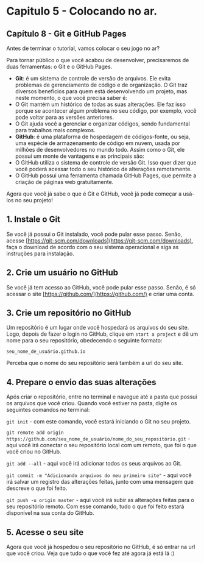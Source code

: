 # Capitulo 5 - Colocando no ar.

## Capítulo 8 - Git e GitHub Pages

Antes de terminar o tutorial, vamos colocar o seu jogo no ar?

Para tornar público o que você acabou de desenvolver, precisaremos de duas ferramentas: o Git e o GitHub Pages.

* **Git**: é um sistema de controle de versão de arquivos. Ele evita problemas de gerenciamento de código e de organização. O Git traz diversos benefícios para quem está desenvolvendo um projeto, mas neste momento, o que você precisa saber é:
* O Git mantém um histórico de todas as suas alterações. Ele faz isso porque se acontecer algum problema no seu código, por exemplo, você pode voltar para as versões anteriores.
* O Git ajuda você a gerenciar e organizar códigos, sendo fundamental para trabalhos mais complexos.
* **GitHub**: é uma plataforma de hospedagem de códigos-fonte, ou seja, uma espécie de armazenamento de código em nuvem, usada por milhões de desenvolvedores no mundo todo. Assim como o Git, ele possui um monte de vantagens e as principais são:
* O GitHub utiliza o sistema de controle de versão Git. Isso quer dizer que você poderá acessar todo o seu histórico de alterações remotamente.
* O GitHub possui uma ferramenta chamada GitHub Pages, que permite a criação de páginas web gratuitamente.

Agora que você já sabe o que é Git e GitHub, você já pode começar a usá-los no seu projeto!

## 1. Instale o Git

Se você já possui o Git instalado, você pode pular esse passo. Senão, acesse [https://git-scm.com/downloads](https://git-scm.com/downloads), faça o download de acordo com o seu sistema operacional e siga as instruções para instalação.

## 2. Crie um usuário no GitHub

Se você já tem acesso ao GitHub, você pode pular esse passo. Senão, é só acessar o site [https://github.com/](https://github.com/) e criar uma conta.

## 3. Crie um repositório no GitHub

Um repositório é um lugar onde você hospedará os arquivos do seu site. Logo, depois de fazer o login no GitHub, clique em `start a project` e dê um nome para o seu repositório, obedecendo o seguinte formato:

`seu_nome_de_usuário.github.io`

Perceba que o nome do seu repositório será também a url do seu site.

## 4. Prepare o envio das suas alterações

Após criar o repositório, entre no terminal e navegue até a pasta que possui os arquivos que você criou. Quando você estiver na pasta, digite os seguintes comandos no terminal:

`git init` - com este comando, você estará iniciando o Git no seu projeto.

`git remote add origin https://github.com/seu_nome_de_usuário/nome_do_seu_repositório.git` - aqui você irá conectar o seu repositório local com um remoto, que foi o que você criou no GitHub.

`git add --all` - aqui você irá adicionar todos os seus arquivos ao Git.

`git commit -m "Adicionando arquivos do meu primeiro site"` - aqui você irá salvar um registro das alterações feitas, junto com uma mensagem que descreve o que foi feito.

`git push -u origin master` - aqui você irá subir as alterações feitas para o seu repositório remoto. Com esse comando, tudo o que foi feito estará disponível na sua conta do GitHub.

## 5. Acesse o seu site

Agora que você já hospedou o seu repositório no GitHub, é só entrar na url que você criou. Veja que tudo o que você fez até agora já está lá :\)

